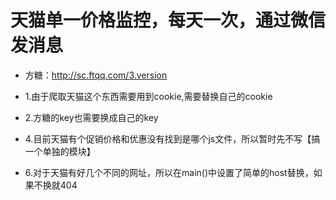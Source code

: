  # 天猫单一价格监控，每天一次，通过微信发消息

 - 方糖：http://sc.ftqq.com/3.version
 
 - 1.由于爬取天猫这个东西需要用到cookie,需要替换自己的cookie
 - 2.方糖的key也需要换成自己的key
 - 4.目前天猫有个促销价格和优惠没有找到是哪个js文件，所以暂时先不写【搞一个单独的模块】
 - 6.对于天猫有好几个不同的网址，所以在main()中设置了简单的host替换，如果不换就404
